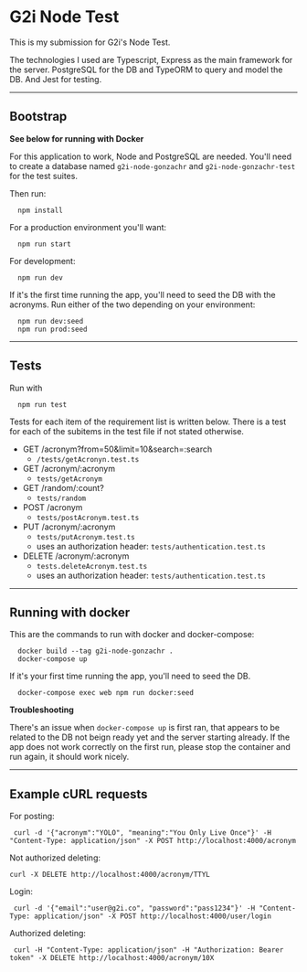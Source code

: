 # G2i Node Test

This is my submission for G2i's Node Test.

The technologies I used are Typescript, Express as the main framework for the server. PostgreSQL for the DB and TypeORM to query and model the DB. And Jest for testing.

---

## Bootstrap

**See below for running with Docker**

For this application to work, Node and PostgreSQL are needed. You'll need to create a database named `g2i-node-gonzachr` and `g2i-node-gonzachr-test` for the test suites.

Then run:

```
  npm install
```

For a production environment you'll want:

```
  npm run start
```

For development:

```
  npm run dev
```

If it's the first time running the app, you'll need to seed the DB with the acronyms. Run either of the two depending on your environment:

```
  npm run dev:seed
  npm run prod:seed
```

---

## Tests

Run with

```
  npm run test
```

Tests for each item of the requirement list is written below. There is a test for each of the subitems in the test file if not stated otherwise.

- GET /acronym?from=50&limit=10&search=:search
  - `/tests/getAcronyn.test.ts`
- GET /acronym/:acronym
  - `tests/getAcronym`
- GET /random/:count?
  - `tests/random`
- POST /acronym
  - `tests/postAcronym.test.ts`
- PUT /acronym/:acronym
  - `tests/putAcronym.test.ts`
  - uses an authorization header: `tests/authentication.test.ts`
- DELETE /acronym/:acronym
  - `tests.deleteAcronym.test.ts`
  - uses an authorization header: `tests/authentication.test.ts`

---

## Running with docker

This are the commands to run with docker and docker-compose:

```
  docker build --tag g2i-node-gonzachr .
  docker-compose up
```

If it's your first time running the app, you'll need to seed the DB.

```
  docker-compose exec web npm run docker:seed
```

**Troubleshooting**

There's an issue when `docker-compose up` is first ran, that appears to be related to the DB not beign ready yet and the server starting already. If the app does not work correctly on the first run, please stop the container and run again, it should work nicely.

---

## Example cURL requests

For posting:

```
 curl -d '{"acronym":"YOLO", "meaning":"You Only Live Once"}' -H "Content-Type: application/json" -X POST http://localhost:4000/acronym
```

Not authorized deleting:

```
curl -X DELETE http://localhost:4000/acronym/TTYL
```

Login:

```
 curl -d '{"email":"user@g2i.co", "password":"pass1234"}' -H "Content-Type: application/json" -X POST http://localhost:4000/user/login
```

Authorized deleting:

```
 curl -H "Content-Type: application/json" -H "Authorization: Bearer token" -X DELETE http://localhost:4000/acronym/10X
```

